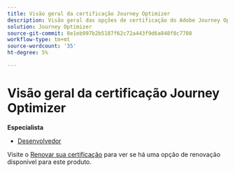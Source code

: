 ```yaml
---
title: Visão geral da certificação Journey Optimizer
description: Visão geral das opções de certificação do Adobe Journey Optimizer
solution: Journey Optimizer
source-git-commit: 8e1eb997b2b5187f62c72a443f9d6a848f8c7708
workflow-type: tm+mt
source-wordcount: '35'
ht-degree: 5%

---
```


# Visão geral da certificação Journey Optimizer

**Especialista**

* [Desenvolvedor](/help/certifications/ajo/ajo-e-developer.md) <!--AD0-E603-->

Visite o [Renovar sua certificação](/help/certifications/renew.md) para ver se há uma opção de renovação disponível para este produto.
